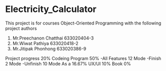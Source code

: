 # Electricity_Calculator
This project is for courses Object-Oriented Programming with the following project authors
1. Mr.Preechanon Chatthai 633020404-3
2. Mr.Wiwat Pathiya       633020418-2
3. Mr.Jitipak Phonhong    633020386-9

Project progress 20%
Codeing Program 50%
  -All Features 12 Mode
    -Finish 2 Mode
    -Unfinish 10 Mode
    As a 16.67%
UX/UI 10%
Book 0%
